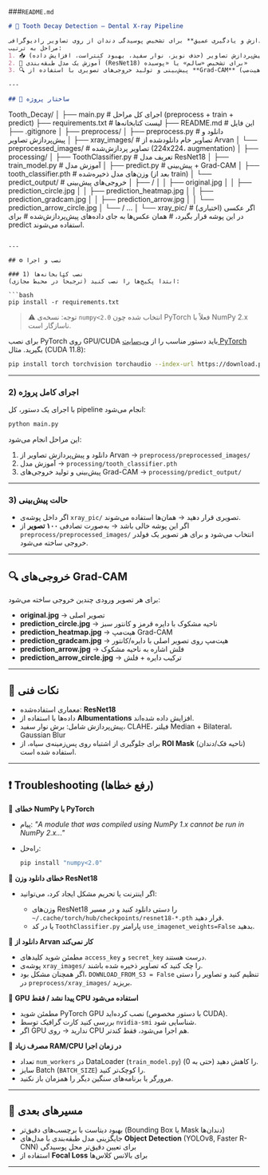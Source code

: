
###`README.md`

```markdown
# 🦷 Tooth Decay Detection – Dental X-ray Pipeline

این پروژه یک **پایپ‌لاین کامل پردازش و یادگیری عمیق** برای تشخیص پوسیدگی دندان از روی تصاویر رادیوگرافی (X-ray) است.  
مراحل به ترتیب:
1. 📥 دانلود و پیش‌پردازش تصاویر (حذف نویز، نوار سفید، بهبود کنتراست، افزایش داده)  
2. 🧠 آموزش یک مدل طبقه‌بندی (ResNet18) برای تشخیص «سالم» یا «پوسیده»  
3. 🔍 پیش‌بینی و تولید خروجی‌های تصویری با استفاده از **Grad-CAM** (دایره، کانتور، فلش و هیت‌مپ)

---

## 📂 ساختار پروژه

```

Tooth\_Decay/
│
├── main.py                     # اجرای کل مراحل (preprocess + train + predict)
├── requirements.txt            # لیست کتابخانه‌ها
├── README.md                   # این فایل
├── .gitignore
│
├── preprocess/
│   ├── preprocess.py           # دانلود و پیش‌پردازش تصاویر
│   ├── xray\_images/            # تصاویر خام دانلودشده از Arvan
│   └── preprocessed\_images/    # تصاویر پردازش‌شده (224x224، augmentation)
│
├── processing/
│   ├── ToothClassifier.py      # تعریف مدل ResNet18
│   ├── train\_model.py          # آموزش مدل
│   ├── predict.py              # پیش‌بینی + Grad-CAM
│   ├── tooth\_classifier.pth    # وزن‌های مدل ذخیره‌شده (بعد از train)
│   └── predict\_output/         # خروجی‌های پیش‌بینی
│       ├── <image1>/
│       │   ├── original.jpg
│       │   ├── prediction\_circle.jpg
│       │   ├── prediction\_heatmap.jpg
│       │   ├── prediction\_gradcam.jpg
│       │   ├── prediction\_arrow\.jpg
│       │   └── prediction\_arrow\_circle.jpg
│       └── <image2>/ ...
│
└── xray\_pic/                   # (اختیاری) اگر عکسی در این پوشه قرار بگیرد،
\# همان عکس‌ها به جای داده‌های پیش‌پردازش‌شده
\# برای predict استفاده می‌شوند.

````

---

## ⚙️ نصب و اجرا

### 1) نصب کتابخانه‌ها
ابتدا پکیج‌ها را نصب کنید (ترجیحاً در محیط مجازی):

```bash
pip install -r requirements.txt
````

> ⚠️ توجه: نسخه‌ی `numpy<2.0` انتخاب شده چون PyTorch فعلاً با NumPy 2.x ناسازگار است.

برای نصب PyTorch روی GPU/CUDA باید دستور مناسب را از [وب‌سایت PyTorch](https://pytorch.org/get-started/locally/) بگیرید. مثال (CUDA 11.8):

```bash
pip install torch torchvision torchaudio --index-url https://download.pytorch.org/whl/cu118
```

---

### 2) اجرای کامل پروژه

با اجرای یک دستور، کل pipeline انجام می‌شود:

```bash
python main.py
```

این مراحل انجام می‌شود:

1. دانلود و پیش‌پردازش تصاویر از Arvan → `preprocess/preprocessed_images/`
2. آموزش مدل → `processing/tooth_classifier.pth`
3. پیش‌بینی و تولید خروجی‌های Grad-CAM → `processing/predict_output/`

---

### 3) حالت پیش‌بینی

* اگر داخل پوشه‌ی `xray_pic/` تصویری قرار دهید → همان‌ها استفاده می‌شوند.
* اگر این پوشه خالی باشد → به‌صورت تصادفی **۱۰۰ تصویر** از `preprocess/preprocessed_images/` انتخاب می‌شود و برای هر تصویر یک فولدر خروجی ساخته می‌شود.

---

## 🔍 خروجی‌های Grad-CAM

برای هر تصویر ورودی چندین خروجی ساخته می‌شود:

* **original.jpg** → تصویر اصلی
* **prediction\_circle.jpg** → ناحیه مشکوک با دایره قرمز و کانتور سبز
* **prediction\_heatmap.jpg** → هیت‌مپ Grad-CAM
* **prediction\_gradcam.jpg** → هیت‌مپ روی تصویر اصلی با دایره/کانتور
* **prediction\_arrow\.jpg** → فلش اشاره به ناحیه مشکوک
* **prediction\_arrow\_circle.jpg** → ترکیب دایره + فلش

---

## 🧪 نکات فنی

* معماری استفاده‌شده: **ResNet18**
* داده‌ها با استفاده از **Albumentations** افزایش داده شده‌اند.
* پیش‌پردازش شامل: برش نوار سفید، CLAHE، فیلتر Median + Bilateral، Gaussian Blur
* برای جلوگیری از اشتباه روی پس‌زمینه‌ی سیاه، از **ROI Mask** (ناحیه فک/دندان) استفاده شده است.

---

## ❗ Troubleshooting (رفع خطاها)

🔴 **خطای NumPy با PyTorch**

* پیام: *"A module that was compiled using NumPy 1.x cannot be run in NumPy 2.x..."*
* راه‌حل:

  ```bash
  pip install "numpy<2.0"
  ```

🔴 **خطای دانلود وزن ResNet18**

* اگر اینترنت یا تحریم مشکل ایجاد کرد، می‌توانید:

  * وزن‌های ResNet18 را دستی دانلود کنید و در مسیر
    `~/.cache/torch/hub/checkpoints/resnet18-*.pth` قرار دهید.
  * یا در کد `ToothClassifier.py` پارامتر `use_imagenet_weights=False` بدهید.

🔴 **دانلود از Arvan کار نمی‌کند**

* مطمئن شوید کلیدهای `access_key` و `secret_key` درست هستند.
* پوشه‌ی `xray_images/` را چک کنید که تصاویر ذخیره شده باشند.
* اگر همچنان مشکل بود، `DOWNLOAD_FROM_S3 = False` تنظیم کنید و تصاویر را دستی در `preprocess/xray_images/` بریزید.

🔴 **GPU پیدا نشد / فقط CPU استفاده می‌شود**

* مطمئن شوید PyTorch GPU نصب کرده‌اید (با دستور مخصوص CUDA).
* بررسی کنید کارت گرافیک توسط `nvidia-smi` شناسایی شود.
* اگر GPU ندارید → روی CPU هم اجرا می‌شود، فقط کندتر.

🔴 **مصرف زیاد RAM/CPU در زمان اجرا**

* تعداد `num_workers` در DataLoader (`train_model.py`) را کاهش دهید (حتی به 0).
* سایز Batch (`BATCH_SIZE`) را کوچک‌تر کنید.
* مرورگر یا برنامه‌های سنگین دیگر را همزمان باز نکنید.

---

## 🎯 مسیرهای بعدی

* بهبود دیتاست با برچسب‌های دقیق‌تر (Bounding Box یا Mask دندان‌ها)
* جایگزینی مدل طبقه‌بندی با مدل‌های **Object Detection** (YOLOv8, Faster R-CNN) برای تعیین دقیق‌تر محل پوسیدگی
* استفاده از **Focal Loss** برای بالانس کلاس‌ها

---

```


